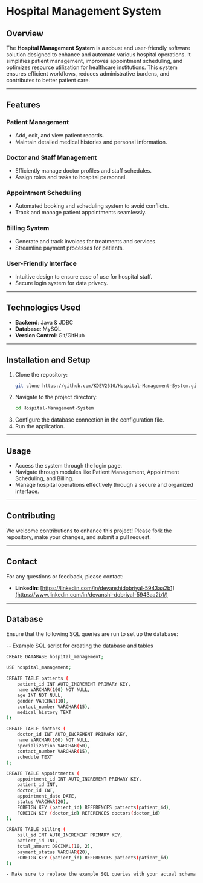 # **Hospital Management System**

## **Overview**  
The **Hospital Management System** is a robust and user-friendly software solution designed to enhance and automate various hospital operations. It simplifies patient management, improves appointment scheduling, and optimizes resource utilization for healthcare institutions. This system ensures efficient workflows, reduces administrative burdens, and contributes to better patient care.

---

## **Features**  

### **Patient Management**  
- Add, edit, and view patient records.  
- Maintain detailed medical histories and personal information.  

### **Doctor and Staff Management**  
- Efficiently manage doctor profiles and staff schedules.  
- Assign roles and tasks to hospital personnel.  

### **Appointment Scheduling**  
- Automated booking and scheduling system to avoid conflicts.  
- Track and manage patient appointments seamlessly.  

### **Billing System**  
- Generate and track invoices for treatments and services.  
- Streamline payment processes for patients.  

### **User-Friendly Interface**  
- Intuitive design to ensure ease of use for hospital staff.  
- Secure login system for data privacy.  

---

## **Technologies Used**  
- **Backend**: Java & JDBC  
- **Database**: MySQL  
- **Version Control**: Git/GitHub  

---

## **Installation and Setup**  

1. Clone the repository:  
   ```bash
   git clone https://github.com/KDEV2610/Hospital-Management-System.git
2. Navigate to the project directory:
   ```bash
   cd Hospital-Management-System
3. Configure the database connection in the configuration file.
4. Run the application.

---

## **Usage**
- Access the system through the login page.
- Navigate through modules like Patient Management, Appointment Scheduling, and Billing.
- Manage hospital operations effectively through a secure and organized interface.

---

## **Contributing**
We welcome contributions to enhance this project! Please fork the repository, make your changes, and submit a pull request.

---

## **Contact**
For any questions or feedback, please contact:
- **LinkedIn**: [https://linkedin.com/in/devanshidobriyal-5943aa2b1](https://www.linkedin.com/in/devanshi-dobriyal-5943aa2b1/)

---

## **Database**
Ensure that the following SQL queries are run to set up the database:

-- Example SQL script for creating the database and tables
```bash
CREATE DATABASE hospital_management;

USE hospital_management;

CREATE TABLE patients (
    patient_id INT AUTO_INCREMENT PRIMARY KEY,
    name VARCHAR(100) NOT NULL,
    age INT NOT NULL,
    gender VARCHAR(10),
    contact_number VARCHAR(15),
    medical_history TEXT
);

CREATE TABLE doctors (
    doctor_id INT AUTO_INCREMENT PRIMARY KEY,
    name VARCHAR(100) NOT NULL,
    specialization VARCHAR(50),
    contact_number VARCHAR(15),
    schedule TEXT
);

CREATE TABLE appointments (
    appointment_id INT AUTO_INCREMENT PRIMARY KEY,
    patient_id INT,
    doctor_id INT,
    appointment_date DATE,
    status VARCHAR(20),
    FOREIGN KEY (patient_id) REFERENCES patients(patient_id),
    FOREIGN KEY (doctor_id) REFERENCES doctors(doctor_id)
);

CREATE TABLE billing (
    bill_id INT AUTO_INCREMENT PRIMARY KEY,
    patient_id INT,
    total_amount DECIMAL(10, 2),
    payment_status VARCHAR(20),
    FOREIGN KEY (patient_id) REFERENCES patients(patient_id)
);

- Make sure to replace the example SQL queries with your actual schema if different.

